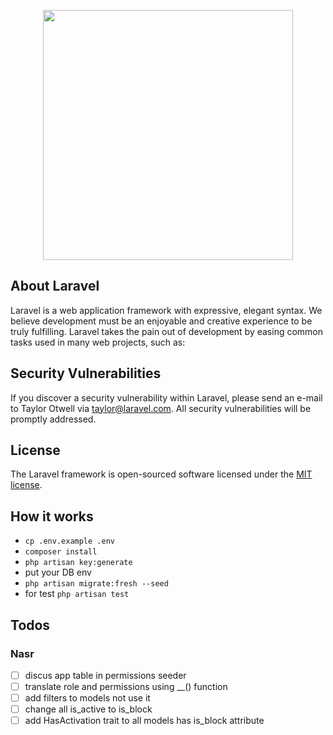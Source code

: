 <p align="center"><a href="https://laravel.com" target="_blank"><img src="https://raw.githubusercontent.com/laravel/art/master/logo-lockup/5%20SVG/2%20CMYK/1%20Full%20Color/laravel-logolockup-cmyk-red.svg" width="400"></a></p>

## About Laravel

Laravel is a web application framework with expressive, elegant syntax. We believe development must be an enjoyable and creative experience to be truly fulfilling. Laravel takes the pain out of development by easing common tasks used in many web projects, such as:

## Security Vulnerabilities

If you discover a security vulnerability within Laravel, please send an e-mail to Taylor Otwell via [taylor@laravel.com](mailto:taylor@laravel.com). All security vulnerabilities will be promptly addressed.

## License

The Laravel framework is open-sourced software licensed under the [MIT license](https://opensource.org/licenses/MIT).

## How it works
- ```cp .env.example .env```
- ```composer install```
- ```php artisan key:generate```
- put your DB env
- ```php artisan migrate:fresh --seed```
- for test ```php artisan test```

## Todos

[//]: # (- [ ] &#40;for unchecked checkbox&#41;)

[//]: # (- [X] &#40;for checked checkbox&#41;)
### Nasr
- [ ] discus app table in permissions seeder
- [ ] translate role and permissions using __() function
- [ ] add filters to models not use it
- [ ] change all is_active to is_block 
- [ ] add HasActivation trait to all models has is_block attribute

